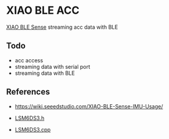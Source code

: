# XIAO BLE ACC

[XIAO BLE Sense](https://wiki.seeedstudio.com/XIAO-BLE-Sense-Bluetooth-Usage/) streaming acc data with BLE

## Todo

- acc access
- streaming data with serial port
- streaming data with BLE

## References

- https://wiki.seeedstudio.com/XIAO-BLE-Sense-IMU-Usage/

- [LSM6DS3.h](https://raw.githubusercontent.com/Seeed-Studio/Seeed_Arduino_LSM6DS3/master/LSM6DS3.h)
- [LSM6DS3.cpp](https://raw.githubusercontent.com/Seeed-Studio/Seeed_Arduino_LSM6DS3/master/LSM6DS3.cpp)
